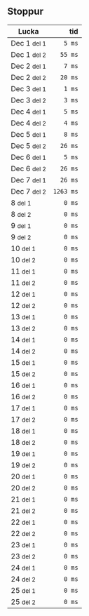 ## Stoppur

| Lucka 	                    |       tid |
|----------------------------|----------:|
| Dec 1 <small>del 1</small> |    `5 ms` |
| Dec 1 <small>del 2</small> |   `55 ms` |
| Dec 2 <small>del 1</small> |    `7 ms` |
| Dec 2 <small>del 2</small> |   `20 ms` |
| Dec 3 <small>del 1</small> |    `1 ms` |
| Dec 3 <small>del 2</small> |    `3 ms` |
| Dec 4 <small>del 1</small> |    `5 ms` |
| Dec 4 <small>del 2</small> |    `4 ms` |
| Dec 5 <small>del 1</small> |    `8 ms` |
| Dec 5 <small>del 2</small> |   `26 ms` |
| Dec 6 <small>del 1</small> |    `5 ms` |
| Dec 6 <small>del 2</small> |   `26 ms` |
| Dec 7 <small>del 1</small> |   `26 ms` |
| Dec 7 <small>del 2</small> | `1263 ms` |
| 8 <small>del 1</small>     |    `0 ms` |
| 8 <small>del 2</small>     |    `0 ms` |
| 9 <small>del 1</small>     |    `0 ms` |
| 9 <small>del 2</small>     |    `0 ms` |
| 10 <small>del 1</small>    |    `0 ms` |
| 10 <small>del 2</small>    |    `0 ms` |
| 11 <small>del 1</small>    |    `0 ms` |
| 11 <small>del 2</small>    |    `0 ms` |
| 12 <small>del 1</small>    |    `0 ms` |
| 12 <small>del 2</small>    |    `0 ms` |
| 13 <small>del 1</small>    |    `0 ms` |
| 13 <small>del 2</small>    |    `0 ms` |
| 14 <small>del 1</small>    |    `0 ms` |
| 14 <small>del 2</small>    |    `0 ms` |
| 15 <small>del 1</small>    |    `0 ms` |
| 15 <small>del 2</small>    |    `0 ms` |
| 16 <small>del 1</small>    |    `0 ms` |
| 16 <small>del 2</small>    |    `0 ms` |
| 17 <small>del 1</small>    |    `0 ms` |
| 17 <small>del 2</small>    |    `0 ms` |
| 18 <small>del 1</small>    |    `0 ms` |
| 18 <small>del 2</small>    |    `0 ms` |
| 19 <small>del 1</small>    |    `0 ms` |
| 19 <small>del 2</small>    |    `0 ms` |
| 20 <small>del 1</small>    |    `0 ms` |
| 20 <small>del 2</small>    |    `0 ms` |
| 21 <small>del 1</small>    |    `0 ms` |
| 21 <small>del 2</small>    |    `0 ms` |
| 22 <small>del 1</small>    |    `0 ms` |
| 22 <small>del 2</small>    |    `0 ms` |
| 23 <small>del 1</small>    |    `0 ms` |
| 23 <small>del 2</small>    |    `0 ms` |
| 24 <small>del 1</small>    |    `0 ms` |
| 24 <small>del 2</small>    |    `0 ms` |
| 25 <small>del 1</small>    |    `0 ms` |
| 25 <small>del 2</small>    |    `0 ms` |